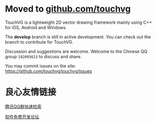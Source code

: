 # Moved to [github.com/touchvg](https://github.com/touchvg/touchvg)

TouchVG is a lightweight 2D vector drawing framework mainly using C++ for iOS, Android and Windows.

The **develop** branch is still in active development. You can check out the branch to contribute for TouchVG.

Discussion and suggestions are welcome. Welcome to the Chinese QQ group `192093613` to discuss and share.

You may commit issues on the site: https://github.com/touchvg/touchvg/issues

 # 良心友情链接

[腾讯QQ群快速检索](http://u.720life.cn/s/8cf73f7c)

[软件免费开发论坛](http://u.720life.cn/s/bbb01dc0)